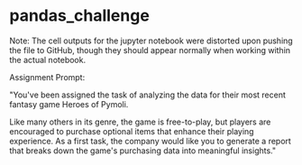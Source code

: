 # pandas_challenge
Note: The cell outputs for the jupyter notebook were distorted upon pushing the file to GitHub, though they should appear normally when working within the actual notebook.


Assignment Prompt:

"You've been assigned the task of analyzing the data for their most recent fantasy game Heroes of Pymoli.

Like many others in its genre, the game is free-to-play, but players are encouraged to purchase optional items that enhance their playing experience. As a first task, the company would like you to generate a report that breaks down the game's purchasing data into meaningful insights."

